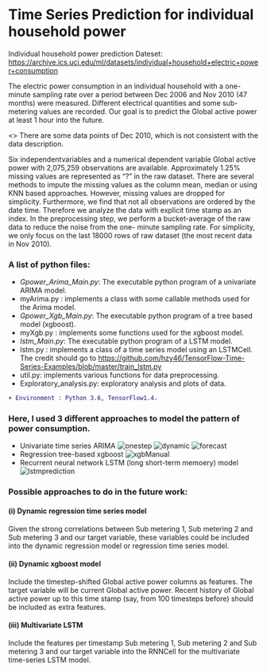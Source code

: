 # Time Series Prediction for individual household power
Individual household power prediction
Dateset: https://archive.ics.uci.edu/ml/datasets/individual+household+electric+power+consumption

The electric power consumption in an individual household with a one-minute sampling rate over a period between Dec 2006
and Nov 2010 (47 months) were measured. Different electrical quantities and some sub-metering values are recorded. 
Our goal is to predict the Global active power at least 1 hour into the future.

<> There are some data points of Dec 2010, which is not consistent with the data description.

Six independentvariables and a numerical dependent variable Global active power with 2,075,259 observations are available. 
Approximately 1.25% missing values are represented as “?” in the raw dataset. There are several methods to impute the missing
values as the column mean, median or using KNN based approaches. However, missing values are dropped for simplicity.
Furthermore, we find that not all observations are ordered by the date time. Therefore we analyze the data with explicit time 
stamp as an index. In the preprocessing step, we perform a bucket-average of the raw data to reduce the noise from the one-
minute sampling rate. For simplicity, we only focus on the last 18000 rows of raw dataset (the most recent data in Nov 2010).

### A list of python files:
+ *Gpower_Arima_Main.py*:  The executable python program of a univariate ARIMA model.
+ myArima.py : implements a class with some callable methods used for the Arima model.
+ *Gpower_Xgb_Main.py*: The executable python program of a tree based model (xgboost).
+ myXgb.py : implements some functions used for the xgboost model.
+ *lstm_Main.py*: The executable python program of a LSTM model.
+ lstm.py : implements a class of a time series model using an LSTMCell. The credit should go to https://github.com/hzy46/TensorFlow-Time-Series-Examples/blob/master/train_lstm.py
+ util.py: implements various functions for data preprocessing.
+ Exploratory_analysis.py: exploratory analysis and plots of data.
```diff
+ Environment : Python 3.6, TensorFlow1.4.
```

### Here, I used 3 different approaches to model the pattern of power consumption.
- Univariate time series ARIMA
![onestep](https://user-images.githubusercontent.com/25689659/34470019-001ea4e0-eef7-11e7-822a-5a5132e8ca75.png)
![dynamic](https://user-images.githubusercontent.com/25689659/34470018-0011600a-eef7-11e7-89df-79372c49a791.png)
![forecast](https://user-images.githubusercontent.com/25689659/34470017-0004e848-eef7-11e7-9148-abfb62f95dcc.png)
- Regression tree-based xgboost 
![xgbManual](https://user-images.githubusercontent.com/25689659/34470022-00463b90-eef7-11e7-8a3c-d80df291f7d6.png)
- Recurrent neural network LSTM (long short-term memoery) model
![lstmprediction](https://user-images.githubusercontent.com/25689659/34470474-bc67dd80-eeff-11e7-9061-7a8057b2bd5a.png)

### Possible approaches to do in the future work:
#### (i) Dynamic regression time series model
Given the strong correlations between Sub metering 1, Sub metering 2 and Sub metering 3 and our target variable, 
these variables could be included into the dynamic regression model or regression time series model.

#### (ii) Dynamic xgboost model
Include the timestep-shifted Global active power columns as features. The target variable will be current Global active power. 
Recent history of Global active power up to this time stamp (say, from 100 timesteps before) should be included
as extra features.

#### (iii) Multivariate LSTM
Include the features per timestamp Sub metering 1, Sub metering 2 and Sub metering 3 and our target variable into the RNNCell for the multivariate time-series LSTM model.

